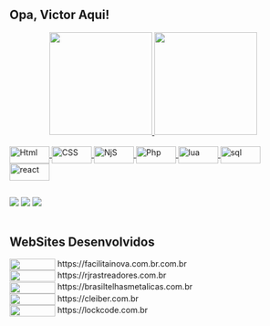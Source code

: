 ## Opa, Victor Aqui!
<div align="center">
  <a href="https://github.com/VictorDevi">
  <img height="180em" src="https://github-readme-stats.vercel.app/api?username=VictorDevi&show_icons=true&theme=blue-green&include_all_commits=true&count_private=true"/>
  <img height="180em" src="https://github-readme-stats.vercel.app/api/top-langs/?username=VictorDevi&layout=compact&langs_count=7&theme=blue-green"/>
</div>
<div style="display: inline_block"><br>
  <img align="center" alt="Html" height="30" width="70" src="https://img.shields.io/badge/HTML-239120?style=for-the-badge&logo=html5&logoColor=white">
  <img align="center" alt="CSS" height="30" width="70" src="https://img.shields.io/badge/CSS-239120?&style=for-the-badge&logo=css3&logoColor=white">
  <img align="center" alt="NjS" height="30" width="70" src="https://img.shields.io/badge/Node.js-43853D?style=for-the-badge&logo=node.js&logoColor=white">
  <img align="center" alt="Php" height="30" width="70" src="https://img.shields.io/badge/PHP-777BB4?style=for-the-badge&logo=php&logoColor=white">
  <img align="center" alt="lua" height="30" width="70" src="https://img.shields.io/badge/Lua-2C2D72?style=for-the-badge&logo=lua&logoColor=white">
  <img align="center" alt="sql" height="30" width="70" src="https://img.shields.io/badge/MySQL-00000F?style=for-the-badge&logo=mysql&logoColor=white">
  <img align="center" alt="react" height="30" width="70" src="https://img.shields.io/badge/MySQL-00000F?style=for-the-badge&logo=react&logoColor=white">
</div>
  
  ##
 
<div> 
  <a href="https://www.youtube.com/channel/UCRoTq3LEarHvA4U7ILY7g7Q" target="_blank"><img src="https://img.shields.io/badge/YouTube-FF0000?style=for-the-badge&logo=youtube&logoColor=white" target="_blank"></a>
  <a href="https://www.instagram.com/vitingabrielps/" target="_blank"><img src="https://img.shields.io/badge/-Instagram-%23E4405F?style=for-the-badge&logo=instagram&logoColor=white" target="_blank"></a>
 <a href="https://discord.gg/bBwmgrEa" target="_blank"><img src="https://img.shields.io/badge/Discord-7289DA?style=for-the-badge&logo=discord&logoColor=white" target="_blank"></a> 
<br><br>
  <h2>WebSites Desenvolvidos</h2>
  <img align="center" height="20" width="80" src="https://img.shields.io/website-up-down-green-red/http/facilitainova.com.br.svg"><a class="float: left;">  https://facilitainova.com.br.com.br</a> 
  <br>
 <img align="center" height="20" width="80" src="https://img.shields.io/website-up-down-green-red/http/rjrastreadores.com.br.svg"><a class="float: left;">  https://rjrastreadores.com.br</a> 
  <br>
  <img align="center" height="20" width="80" src="https://img.shields.io/website-up-down-green-red/http/brasiltelhasmetalicas.com.br.svg"><a class="float: left;">  https://brasiltelhasmetalicas.com.br</a> 
  <br>
  <img align="center" height="20" width="80" src="https://img.shields.io/website-up-down-green-red/http/cleiber.com.br.svg"><a class="float: left;">  https://cleiber.com.br</a> 
  <br>
  <img align="center" height="20" width="80" src="https://img.shields.io/website-up-down-green-red/http/lockcode.com.br.svg"><a class="float: left;">  https://lockcode.com.br</a> 

</div>
